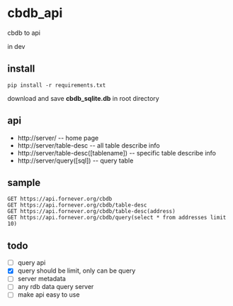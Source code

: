 # cbdb_api

cbdb to api

in dev

## install

```text
pip install -r requirements.txt
```

download and save **cbdb_sqlite.db** in root directory

## api

* http://server/ -- home page
* http://server/table-desc -- all table describe info
* http://server/table-desc([tablename]) -- specific table describe info
* http://server/query([sql]) -- query table

## sample

```text
GET https://api.fornever.org/cbdb
GET https://api.fornever.org/cbdb/table-desc
GET https://api.fornever.org/cbdb/table-desc(address)
GET https://api.fornever.org/cbdb/query(select * from addresses limit 10)
```

## todo

* [ ] query api
* [x] query should be limit, only can be query
* [ ] server metadata
* [ ] any rdb data query server
* [ ] make api easy to use
